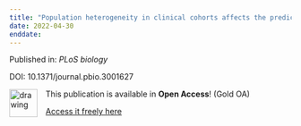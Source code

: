 ```yaml
---
title: "Population heterogeneity in clinical cohorts affects the predictive accuracy of brain imaging."
date: 2022-04-30
enddate:
---
```


Published in: *PLoS biology*

DOI: 10.1371/journal.pbio.3001627

<img src="https://upload.wikimedia.org/wikipedia/commons/thumb/7/77/Open_Access_logo_PLoS_transparent.svg/800px-Open_Access_logo_PLoS_transparent.svg.png" alt="drawing" width="50" align="left"/> &nbsp;&nbsp;&nbsp;This publication is available in **Open Access**! (Gold OA)

&nbsp;&nbsp;&nbsp;[Access it freely here](https://journals.plos.org/plosbiology/article/file?id=10.1371/journal.pbio.3001627&type=printable
)

